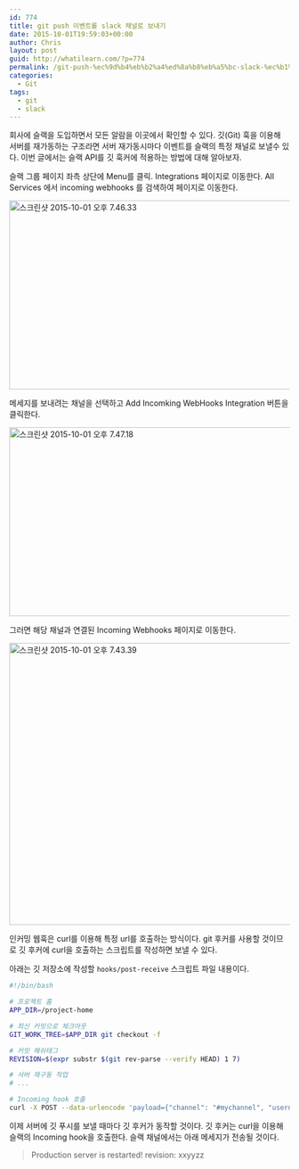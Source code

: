 ```yaml
---
id: 774
title: git push 이벤트를 slack 채널로 보내기
date: 2015-10-01T19:59:03+00:00
author: Chris
layout: post
guid: http://whatilearn.com/?p=774
permalink: /git-push-%ec%9d%b4%eb%b2%a4%ed%8a%b8%eb%a5%bc-slack-%ec%b1%84%eb%84%90%eb%a1%9c-%eb%b3%b4%eb%82%b4%ea%b8%b0/
categories:
  - Git
tags:
  - git
  - slack
---
```

회사에 슬랙을 도입하면서 모든 알람을 이곳에서 확인할 수 있다. 깃(Git) 훅을 이용해 서버를 재가동하는 구조라면 서버 재가동시마다 이벤트를 슬랙의 특정 채널로 보낼수 있다. 이번 글에서는 슬랙 API를 깃 훅커에 적용하는 방법에 대해 알아보자.

슬랙 그룹 페이지 좌측 상단에 Menu를 클릭. Integrations 페이지로 이동한다. All Services 에서 incoming webhooks 를 검색하여 페이지로 이동한다. 

<a href="http://whatilearn.com/wp-content/uploads/2015/10/스크린샷-2015-10-01-오후-7.46.33.png"><img src="http://whatilearn.com/wp-content/uploads/2015/10/스크린샷-2015-10-01-오후-7.46.33-1024x543.png" alt="스크린샷 2015-10-01 오후 7.46.33" width="640" height="339" class="alignnone size-large wp-image-781" /></a>

메세지를 보내려는 채널을 선택하고 Add Incomking WebHooks Integration 버튼을 클릭한다. 

<a href="http://whatilearn.com/wp-content/uploads/2015/10/스크린샷-2015-10-01-오후-7.47.18.png"><img src="http://whatilearn.com/wp-content/uploads/2015/10/스크린샷-2015-10-01-오후-7.47.18-1024x543.png" alt="스크린샷 2015-10-01 오후 7.47.18" width="640" height="339" class="alignnone size-large wp-image-783" /></a>

그러면 해당 채널과 연결된 Incoming Webhooks 페이지로 이동한다.

<a href="http://whatilearn.com/wp-content/uploads/2015/10/스크린샷-2015-10-01-오후-7.43.39.png"><img src="http://whatilearn.com/wp-content/uploads/2015/10/스크린샷-2015-10-01-오후-7.43.39-1024x810.png" alt="스크린샷 2015-10-01 오후 7.43.39" width="640" height="506" class="alignnone size-large wp-image-779" /></a>

인커밍 웹훅은 curl를 이용해 특정 url를 호출하는 방식이다. git 후커를 사용할 것이므로 깃 후커에 curl을 호출하는 스크립트를 작성하면 보낼 수 있다.

아래는 깃 저장소에 작성할 `hooks/post-receive` 스크립트 파일 내용이다.

```bash
#!/bin/bash

# 프로젝트 홈
APP_DIR=/project-home

# 최신 커밋으로 체크아웃 
GIT_WORK_TREE=$APP_DIR git checkout -f

# 커밋 해쉬태그
REVISION=$(expr substr $(git rev-parse --verify HEAD) 1 7)

# 서버 재구동 작업
# ...

# Incoming hook 호출 
curl -X POST --data-urlencode 'payload={"channel": "#mychannel", "username": "chris", "text": "Production server is restarted! revision: '"${REVISION}"'"}' https://hooks.slack.com/services/xxxxxxx/yyyyyyy/zzzzzzzz
```

이제 서버에 깃 푸시를 보낼 때마다 깃 후커가 동작할 것이다. 깃 후커는 curl을 이용해 슬랙의 Incoming hook을 호출한다. 슬랙 채널에서는 아래 메세지가 전송될 것이다.

> Production server is restarted! revision: xxyyzz

